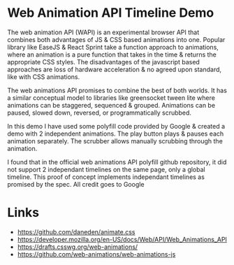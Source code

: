 # Web Animation API Timeline Demo

The web animation API (WAPI) is an experimental browser API that combines both advantages of JS & CSS based animations into one. Popular library like EaseJS & React Sprint take a function approach to animations, where an animation is a pure function that takes in the time & returns the appropriate CSS styles. The disadvantages of the javascript based approaches are loss of hardware acceleration & no agreed upon standard, like with CSS animations.

The web animations API promises to combine the best of both worlds. It has a similar conceptual model to libraries like greensocket tween lite where animations can be staggered, sequenced & grouped. Animations can be paused, slowed down, reversed, or programmatically scrubbed.

In this demo I have used some polyfill code provided by Google & created a demo with 2 independent animations. The play button plays & pauses each animation separately. The scrubber allows manually scrubbing through the animation.

I found that in the official web animations API polyfill github repository, it did not support 2 independant timelines on the same page, only a global timeline. This proof of concept implements independant timelines as promised by the spec. All credit goes to Google

# Links 
- https://github.com/daneden/animate.css
- https://developer.mozilla.org/en-US/docs/Web/API/Web_Animations_API
- https://drafts.csswg.org/web-animations/
- https://github.com/web-animations/web-animations-js